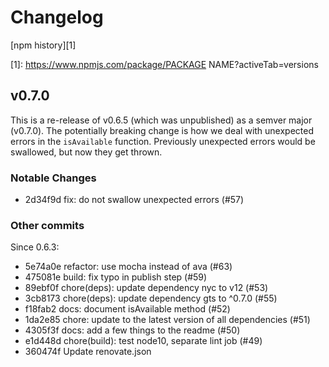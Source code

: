# Changelog

[npm history][1]

[1]: https://www.npmjs.com/package/PACKAGE NAME?activeTab=versions

## v0.7.0

This is a re-release of v0.6.5 (which was unpublished) as a semver major
(v0.7.0). The potentially breaking change is how we deal with unexpected errors
in the `isAvailable` function. Previously unexpected errors would be swallowed,
but now they get thrown.

### Notable Changes

* 2d34f9d fix: do not swallow unexpected errors (#57)

### Other commits

Since 0.6.3:

* 5e74a0e refactor: use mocha instead of ava (#63)
* 475081e build: fix typo in publish step (#59)
* 89ebf0f chore(deps): update dependency nyc to v12 (#53)
* 3cb8173 chore(deps): update dependency gts to ^0.7.0 (#55)
* f18fab2 docs: document isAvailable method (#52)
* 1da2e85 chore: update to the latest version of all dependencies (#51)
* 4305f3f docs: add a few things to the readme (#50)
* e1d448d chore(build): test node10, separate lint job (#49)
* 360474f Update renovate.json

